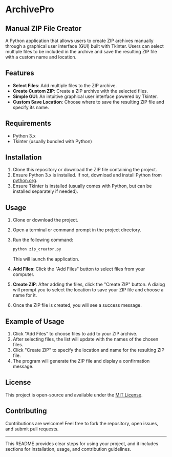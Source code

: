 # ArchivePro

## Manual ZIP File Creator
A Python application that allows users to create ZIP archives manually through a graphical user interface (GUI) built with Tkinter. Users can select multiple files to be included in the archive and save the resulting ZIP file with a custom name and location.

## Features
- **Select Files**: Add multiple files to the ZIP archive.
- **Create Custom ZIP**: Create a ZIP archive with the selected files.
- **Simple GUI**: An intuitive graphical user interface powered by Tkinter.
- **Custom Save Location**: Choose where to save the resulting ZIP file and specify its name.

## Requirements
- Python 3.x
- Tkinter (usually bundled with Python)

## Installation
1. Clone this repository or download the ZIP file containing the project.
2. Ensure Python 3.x is installed. If not, download and install Python from [python.org](https://www.python.org).
3. Ensure Tkinter is installed (usually comes with Python, but can be installed separately if needed).

## Usage
1. Clone or download the project.
2. Open a terminal or command prompt in the project directory.
3. Run the following command:

   ```bash
   python zip_creator.py
   ```

   This will launch the application.

4. **Add Files**: Click the "Add Files" button to select files from your computer.
5. **Create ZIP**: After adding the files, click the "Create ZIP" button. A dialog will prompt you to select the location to save your ZIP file and choose a name for it.
6. Once the ZIP file is created, you will see a success message.

## Example of Usage
1. Click "Add Files" to choose files to add to your ZIP archive.
2. After selecting files, the list will update with the names of the chosen files.
3. Click "Create ZIP" to specify the location and name for the resulting ZIP file.
4. The program will generate the ZIP file and display a confirmation message.

## License
This project is open-source and available under the [MIT License](LICENSE).

## Contributing
Contributions are welcome! Feel free to fork the repository, open issues, and submit pull requests.

---

This README provides clear steps for using your project, and it includes sections for installation, usage, and contribution guidelines.
